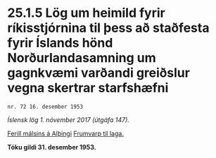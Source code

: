 # 25.1.5 Lög um heimild fyrir ríkisstjórnina til þess að staðfesta fyrir Íslands hönd Norðurlandasamning um gagnkvæmi varðandi greiðslur vegna skertrar starfshæfni

`nr. 72 16. desember 1953`

_Íslensk lög 1. nóvember 2017 (útgáfa 147)._

[Ferill málsins á Alþingi](https://www.althingi.is/thingstorf/thingmalalistar-eftir-thingum/ferill/?ltg=73&mnr=38)
[Frumvarp til laga.](https://www.althingi.is/altext/73/s/pdf/0040.pdf)

**Tóku gildi 31. desember 1953.**

